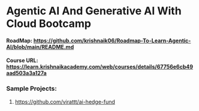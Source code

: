 # Agentic AI And Generative AI With Cloud Bootcamp

#### RoadMap: https://github.com/krishnaik06/Roadmap-To-Learn-Agentic-AI/blob/main/README.md
#### Course URL: https://learn.krishnaikacademy.com/web/courses/details/67756e6cb49aad503a3a127a
### Sample Projects:
  1. https://github.com/virattt/ai-hedge-fund
